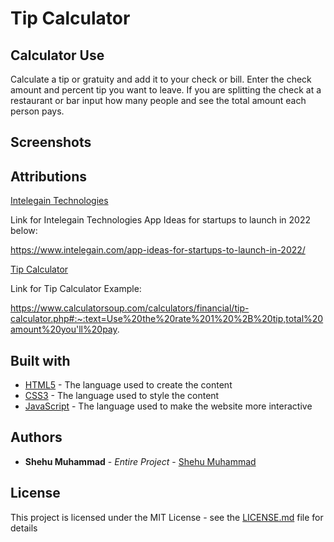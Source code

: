 # Tip Calculator

## Calculator Use
Calculate a tip or gratuity and add it to your check or bill. Enter the 
check amount and percent tip you want to leave. If you are splitting the 
check at a restaurant or bar input how many people and see the total 
amount each person pays. 

## Screenshots

## Attributions
[Intelegain Technologies](https://www.intelegain.com/app-ideas-for-startups-to-launch-in-2022/)

Link for Intelegain Technologies App Ideas for startups to launch in 2022 below:

https://www.intelegain.com/app-ideas-for-startups-to-launch-in-2022/

[Tip Calculator](https://www.calculatorsoup.com/calculators/financial/tip-calculator.php#:~:text=Use%20the%20rate%201%20%2B%20tip,total%20amount%20you'll%20pay.)

Link for Tip Calculator Example:

https://www.calculatorsoup.com/calculators/financial/tip-calculator.php#:~:text=Use%20the%20rate%201%20%2B%20tip,total%20amount%20you'll%20pay.

## Built with
* [HTML5](https://webplatform.github.io/docs/html/html5/) - The language used to create the content
* [CSS3](https://devdocs.io/css/) - The language used to style the content
* [JavaScript](https://devdocs.io/javascript/) - The language used to make the website more interactive
## Authors
* **Shehu Muhammad** - *Entire Project* - [Shehu Muhammad](https://github.com/Shehu-Muhammad/)
## License
This project is licensed under the MIT License - see the [LICENSE.md](LICENSE.md) file for details
